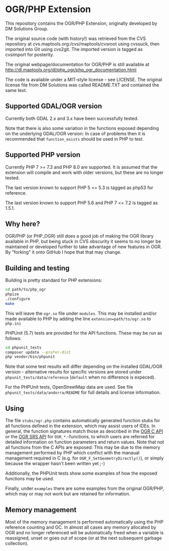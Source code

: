 # OGR/PHP Extension

This repository contains the OGR/PHP Extension, originally developed by DM Solutions Group.

The original source code (with history!) was retrieved from the CVS repository at cvs.maptools.org:/cvs/maptools/cvsroot using cvssuck, then imported into Git using cvs2git. The imported version is tagged as cvsimport for posterity.

The original webpage/documentation for OGR/PHP is still available at http://dl.maptools.org/dl/php_ogr/php_ogr_documentation.html

The code is available under a MIT-style license - see LICENSE. The original license file from DM Solutions was called README.TXT and contained the same text.

## Supported GDAL/OGR version

Currently both GDAL 2.x and 3.x have been successfully tested.

Note that there is also some variation in the functions exposed depending on the underlying GDAL/OGR version: In case of problems then it is recommended that `function_exists` should be used in PHP to test.

## Supported PHP version

Currently PHP 7 >= 7.3 and PHP 8.0 are supported. It is assumed that the extension will compile and work with older versions, but these are no longer tested.

The last version known to support PHP 5 <= 5.3 is tagged as php53 for reference.

The last version known to support PHP 5.6 and PHP 7 <= 7.2 is tagged as 1.5.1.

## Why here?

OGR/PHP (or PHP_OGR) still does a good job of making the OGR library available in PHP, but being stuck in CVS obscurity it seems to no longer be maintained or developed further to take advantage of new features in OGR. By "forking" it onto GitHub I hope that that may change.

## Building and testing

Building is pretty standard for PHP extensions:

```bash
cd path/to/php_ogr
phpize
./configure
make
```

This will leave the `ogr.so` file under `modules`. This may be installed and/or made available to PHP by adding the line `extension=path/to/ogr.so` to `php.ini`

PHPUnit (5.7) tests are provided for the API functions. These may be run as
follows:

```bash
cd phpunit_tests
composer update --prefer-dist
php vendor/bin/phpunit
```

Note that some test results will differ depending on the installed GDAL/OGR version - alternative results for specific versions are stored under `phpunit_tests/data/reference` (`default` when no difference is expeced).

For the PHPUnit tests, OpenStreetMap data are used. See file `phpunit_tests/data/andorra/README` for full details and license information.

## Using

The file `stubs/ogr.php` contains automatically generated function stubs for all functions defined in the extension, which may assist users of IDEs.
In general, the function signatures match those as described in the [OGR C API](https://www.gdal.org/ogr__api_8h.html) or the [OGR SRS API](https://www.gdal.org/ogr__srs__api_8h.html) for `OSR_*`.-functions, to which users are referred for detailed information on function parameters and return values.
Note that not all functions from the C APIs are exposed: This may be due to the memory management performed by PHP which conflict with the manaual management required in C (e.g. for `OGR_F_SetGeometryDirectly()`), or simply because the wrapper hasn't been written yet ;-)

Additionally, the PHPUnit tests show some examples of how the exposed functions may be used.

Finally, under `examples` there are some examples from the original OGR/PHP, which may or may not work but are retained for information.

## Memory management

Most of the memory management is performed automatically using the PHP reference counting and GC. In almost all cases any memory allocated by OGR and no longer referenced will be automatically freed when a variable is reassigned, unset or goes out of scope (or at the next subsequent garbage collection).
